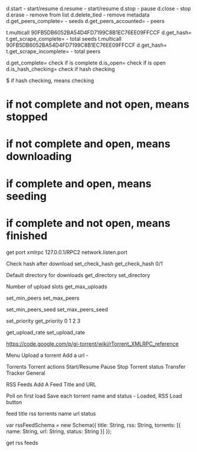 d.start - start/resume
d.resume - start/resume
d.stop - pause
d.close - stop
d.erase - remove from list
d.delete_tied - remove metadata
d.get_peers_complete= - seeds
d.get_peers_accounted= - peers

t.multicall 90FB5DB6052BA54D4FD7199C8B1EC76EE09FFCCF d.get_hash= t.get_scrape_complete= - total seeds
t.multicall 90FB5DB6052BA54D4FD7199C8B1EC76EE09FFCCF d.get_hash= t.get_scrape_incomplete= - total peers

d.get_complete=         check if is complete
d.is_open=				check if is open
d.is_hash_checking= 	check if hash checking

$ if hash checking, means checking
# if not complete and not open, means stopped
# if not complete and open, means downloading
# if complete and open, means seeding
# if complete and not open, means finished

get port xmlrpc 127.0.0.1/RPC2 network.listen.port

Check hash after download
set_check_hash
get_check_hash 0/1

Default directory for downloads
get_directory
set_directory

Number of upload slots
get_max_uploads

set_min_peers
set_max_peers

set_min_peers_seed
set_max_peers_seed

set_priority
get_priority 0 1 2 3

get_upload_rate
set_upload_rate


https://code.google.com/p/gi-torrent/wiki/rTorrent_XMLRPC_reference

Menu
	Upload a torrent
	Add a url - 

Torrents
	Torrent actions
		Start/Resume
		Pause
		Stop
	Torrent status
		Transfer
		Tracker
		General
		

RSS Feeds
Add A Feed
Title and URL

Poll on first load
Save each torrent name and status - Loaded, RSS
Load button

feed
	title
	rss
	torrents
		name
		url
		status

var rssFeedSchema = new Schema({
	title: String,
	rss: String,
	torrents: [{
		name: String,
		url: String,
		status: String
	}]
});

get rss feeds